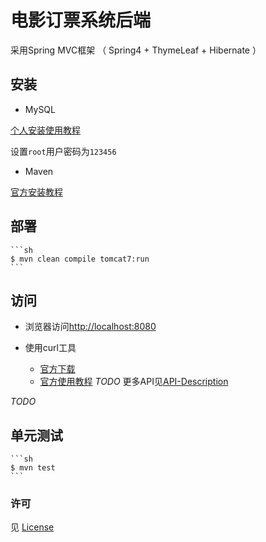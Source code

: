 
# 电影订票系统后端

采用Spring MVC框架 （ Spring4 + ThymeLeaf + Hibernate ）

## 安装

- MySQL

[个人安装使用教程](http://www.hshhuan.xyz/topics/mysql/)

设置`root`用户密码为`123456`


- Maven

[官方安装教程](http://maven.apache.org/install.html)

## 部署

	```sh
	$ mvn clean compile tomcat7:run
	```

## 访问

- 浏览器访问[http://localhost:8080](http://localhost:8080)

- 使用curl工具
	- [官方下载](http://www.paehl.com/open_source/?CURL_7.53.1)
	- [官方使用教程](https://curl.haxx.se/docs/manual.html)
*TODO*
更多API见[API-Description]()

*TODO*
## 单元测试

	```sh
	$ mvn test
	```

### 许可

见 [License](./LICENSE.md)
